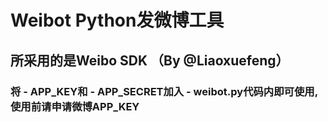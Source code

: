 # Weibot Python发微博工具
## 所采用的是Weibo SDK （By @Liaoxuefeng）
### 将 - APP_KEY和 - APP_SECRET加入 - weibot.py代码内即可使用,使用前请申请微博APP_KEY
 
